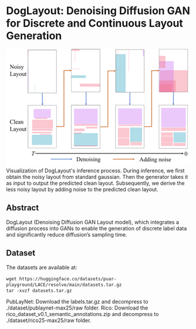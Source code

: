 # DogLayout: Denoising Diffusion GAN for Discrete and Continuous Layout Generation
![Image text](https://github.com/deadsmither5/DogLayout/blob/main/inference.png)
Visualization of DogLayout's inference process. During inference, we first obtain the noisy layout from standard gaussian. Then the generator takes it as input to output the predicted clean layout. Subsequently, we derive the less noisy layout by adding noise to the predicted clean layout.
## Abstract 
DogLayout (Denoising Diffusion GAN Layout model), which integrates a diffusion process into GANs to enable the generation of discrete label data and significantly reduce diffusion’s sampling time.
## Dataset
The datasets are available at: 
```
wget https://huggingface.co/datasets/puar-playground/LACE/resolve/main/datasets.tar.gz 
tar -xvzf datasets.tar.gz
```

PubLayNet: Download the labels.tar.gz and decompress to ./dataset/publaynet-max25/raw folder.
Rico: Download the rico_dataset_v0.1_semantic_annotations.zip and decompress to ./dataset/rico25-max25/raw folder.  
